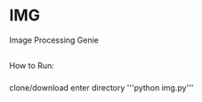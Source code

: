 # IMG
Image Processing Genie

##
How to Run:

###
clone/download
enter directory
'''python img.py'''

